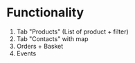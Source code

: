 # Functionality

1. Tab "Products" (List of product + filter)
2. Tab "Contacts" with map 
3. Orders + Basket
4. Events